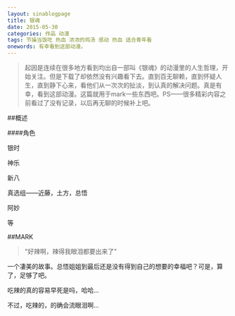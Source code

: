 ```yaml
---
layout: sinablogpage
title: 银魂
date: 2015-05-30
categories: 作品 动漫
tags: 节操当饭吃 热血 浓浓的鸡汤 感动 热血 适合青年看
onewords: 有幸看到这部动漫。
---
```

> 起因是连续在很多地方看到均出自一部叫《银魂》的动漫里的人生哲理，开始关注。但是下载了却依然没有兴趣看下去。直到百无聊赖，直到怀疑人生，直到静下心来，看他们从一次次的扯淡，到认真的解决问题。真是有幸，看到这部动漫。这篇就用于mark一些东西吧。PS——很多精彩内容之前看过了没有记录，以后再无聊的时候补上吧。

##概述

####角色
  
银时

神乐

新八

真选组——近藤，土方，总悟

阿妙

等
    

##MARK

> "好辣啊，辣得我眼泪都要出来了"

一个凄美的故事。总悟姐姐到最后还是没有得到自己的想要的幸福吧？可是，算了，足够了吧。

吃辣的真的容易早死是吗，哈哈...

不过，吃辣的，的确会流眼泪啊...

